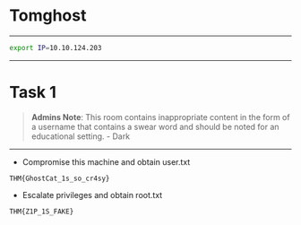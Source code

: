 # Tomghost

---

```bash
export IP=10.10.124.203
```

---

# Task 1

> __Admins Note__: This room contains inappropriate content in the form of a username that contains a swear word and should be noted for an educational setting. - Dark

---

* Compromise this machine and obtain user.txt

```
THM{GhostCat_1s_so_cr4sy}
```

* Escalate privileges and obtain root.txt

```
THM{Z1P_1S_FAKE}
```